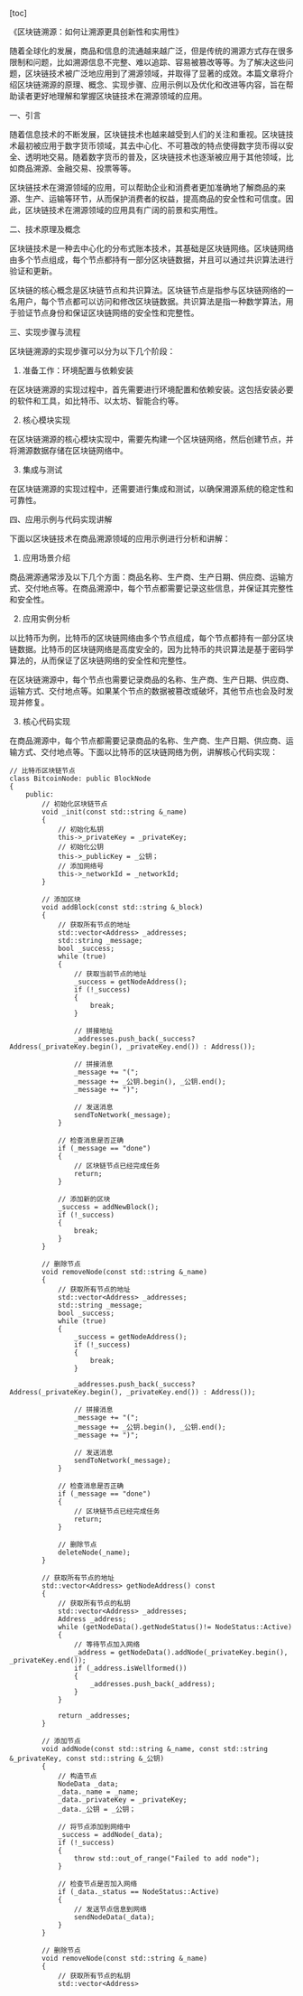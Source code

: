 
[toc]                    
                
                
《区块链溯源：如何让溯源更具创新性和实用性》

随着全球化的发展，商品和信息的流通越来越广泛，但是传统的溯源方式存在很多限制和问题，比如溯源信息不完整、难以追踪、容易被篡改等等。为了解决这些问题，区块链技术被广泛地应用到了溯源领域，并取得了显著的成效。本篇文章将介绍区块链溯源的原理、概念、实现步骤、应用示例以及优化和改进等内容，旨在帮助读者更好地理解和掌握区块链技术在溯源领域的应用。

一、引言

随着信息技术的不断发展，区块链技术也越来越受到人们的关注和重视。区块链技术最初被应用于数字货币领域，其去中心化、不可篡改的特点使得数字货币得以安全、透明地交易。随着数字货币的普及，区块链技术也逐渐被应用于其他领域，比如商品溯源、金融交易、投票等等。

区块链技术在溯源领域的应用，可以帮助企业和消费者更加准确地了解商品的来源、生产、运输等环节，从而保护消费者的权益，提高商品的安全性和可信度。因此，区块链技术在溯源领域的应用具有广阔的前景和实用性。

二、技术原理及概念

区块链技术是一种去中心化的分布式账本技术，其基础是区块链网络。区块链网络由多个节点组成，每个节点都持有一部分区块链数据，并且可以通过共识算法进行验证和更新。

区块链的核心概念是区块链节点和共识算法。区块链节点是指参与区块链网络的一名用户，每个节点都可以访问和修改区块链数据。共识算法是指一种数学算法，用于验证节点身份和保证区块链网络的安全性和完整性。

三、实现步骤与流程

区块链溯源的实现步骤可以分为以下几个阶段：

1. 准备工作：环境配置与依赖安装

在区块链溯源的实现过程中，首先需要进行环境配置和依赖安装。这包括安装必要的软件和工具，如比特币、以太坊、智能合约等。

2. 核心模块实现

在区块链溯源的核心模块实现中，需要先构建一个区块链网络，然后创建节点，并将溯源数据存储在区块链网络中。

3. 集成与测试

在区块链溯源的实现过程中，还需要进行集成和测试，以确保溯源系统的稳定性和可靠性。

四、应用示例与代码实现讲解

下面以区块链技术在商品溯源领域的应用示例进行分析和讲解：

1. 应用场景介绍

商品溯源通常涉及以下几个方面：商品名称、生产商、生产日期、供应商、运输方式、交付地点等。在商品溯源中，每个节点都需要记录这些信息，并保证其完整性和安全性。

2. 应用实例分析

以比特币为例，比特币的区块链网络由多个节点组成，每个节点都持有一部分区块链数据。比特币的区块链网络是高度安全的，因为比特币的共识算法是基于密码学算法的，从而保证了区块链网络的安全性和完整性。

在区块链溯源中，每个节点也需要记录商品的名称、生产商、生产日期、供应商、运输方式、交付地点等。如果某个节点的数据被篡改或破坏，其他节点也会及时发现并修复。

3. 核心代码实现

在商品溯源中，每个节点都需要记录商品的名称、生产商、生产日期、供应商、运输方式、交付地点等。下面以比特币的区块链网络为例，讲解核心代码实现：

```
// 比特币区块链节点
class BitcoinNode: public BlockNode
{
    public:
        // 初始化区块链节点
        void _init(const std::string &_name)
        {
            // 初始化私钥
            this->_privateKey = _privateKey;
            // 初始化公钥
            this->_publicKey = _公钥；
            // 添加网络号
            this->_networkId = _networkId;
        }

        // 添加区块
        void addBlock(const std::string &_block)
        {
            // 获取所有节点的地址
            std::vector<Address> _addresses;
            std::string _message;
            bool _success;
            while (true)
            {
                // 获取当前节点的地址
                _success = getNodeAddress();
                if (!_success)
                {
                    break;
                }

                // 拼接地址
                _addresses.push_back(_success? Address(_privateKey.begin(), _privateKey.end()) : Address());

                // 拼接消息
                _message += "(";
                _message += _公钥.begin(), _公钥.end();
                _message += ")";

                // 发送消息
                sendToNetwork(_message);
            }

            // 检查消息是否正确
            if (_message == "done")
            {
                // 区块链节点已经完成任务
                return;
            }

            // 添加新的区块
            _success = addNewBlock();
            if (!_success)
            {
                break;
            }
        }

        // 删除节点
        void removeNode(const std::string &_name)
        {
            // 获取所有节点的地址
            std::vector<Address> _addresses;
            std::string _message;
            bool _success;
            while (true)
            {
                _success = getNodeAddress();
                if (!_success)
                {
                    break;
                }

                _addresses.push_back(_success? Address(_privateKey.begin(), _privateKey.end()) : Address());

                // 拼接消息
                _message += "(";
                _message += _公钥.begin(), _公钥.end();
                _message += ")";

                // 发送消息
                sendToNetwork(_message);
            }

            // 检查消息是否正确
            if (_message == "done")
            {
                // 区块链节点已经完成任务
                return;
            }

            // 删除节点
            deleteNode(_name);
        }

        // 获取所有节点的地址
        std::vector<Address> getNodeAddress() const
        {
            // 获取所有节点的私钥
            std::vector<Address> _addresses;
            Address _address;
            while (getNodeData().getNodeStatus()!= NodeStatus::Active)
            {
                // 等待节点加入网络
                _address = getNodeData().addNode(_privateKey.begin(), _privateKey.end());
                if (_address.isWellformed())
                {
                    _addresses.push_back(_address);
                }
            }

            return _addresses;
        }

        // 添加节点
        void addNode(const std::string &_name, const std::string &_privateKey, const std::string &_公钥)
        {
            // 构造节点
            NodeData _data;
            _data._name = _name;
            _data._privateKey = _privateKey;
            _data._公钥 = _公钥；

            // 将节点添加到网络中
            _success = addNode(_data);
            if (!_success)
            {
                throw std::out_of_range("Failed to add node");
            }

            // 检查节点是否加入网络
            if (_data._status == NodeStatus::Active)
            {
                // 发送节点信息到网络
                sendNodeData(_data);
            }
        }

        // 删除节点
        void removeNode(const std::string &_name)
        {
            // 获取所有节点的私钥
            std::vector<Address>

